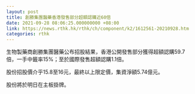 ```yaml
---
layout: post
title: 創勝集團醫藥香港發售部分超額認購近60倍
date: 2021-09-28 08:06:25.000000000 +08:00
link: https://news.rthk.hk/rthk/ch/component/k2/1612561-20210928.htm
categories: rthk
---
```


生物製藥商創勝集團醫藥公布招股結果，香港公開發售部分獲得超額認購59.7倍，一手中籤率15%；至於國際發售超額認購1.1倍。

股份招股價介乎15.8至16元，最終以上限定價，集資淨額5.74億元。

股份將於明日在主板掛牌。
